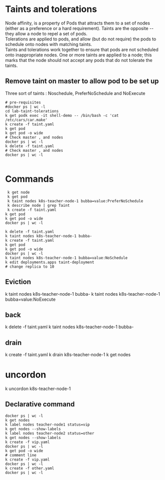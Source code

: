 # Taints and tolerations
Node affinity, is a property of Pods that attracts them to a set of nodes (either as a preference 
or a hard requirement). Taints are the opposite -- they allow a node to repel a set of pods.  
Tolerations are applied to pods, and allow (but do not require) the pods to schedule onto 
nodes with matching taints.  
Taints and tolerations work together to ensure that pods are not scheduled onto inappropriate nodes.
One or more taints are applied to a node; this marks that the node should not accept
any pods that do not tolerate the taints.  

## Remove taint on master to allow pod to be set up 
Three sort of taints : Noschedule, PreferNoSchedule and NoExecute

```shell
# pre-requisites
#docker ps | wc -l
cd lab-taint-tolerations
k get podk exec -it shell-demo -- /bin/bash -c 'cat /etc/cars/car.make'
k create -f taint.yaml 
k get pod
k get pod -o wide
# Check master , and nodes
docker ps | wc -l
k delete -f taint.yaml 
# Check master , and nodes
docker ps | wc -l


```
# Commands 
```shell
 k get node
 k get pod 
 k taint nodes k8s-teacher-node-1 bubba=value:PreferNoSchedule
 k describe node | grep Taint
 k create -f taint.yaml 
k get pod
k get pod -o wide
docker ps | wc -l
```

```shell
k delete -f taint.yaml
k taint nodes k8s-teacher-node-1 bubba-
k create -f taint.yaml 
k get pod
k get pod -o wide 
docker ps | wc -l
k taint nodes k8s-teacher-node-1 bubba=value:NoSchedule
k edit deployments.apps taint-deployment
# change replica to 10  
```
## Eviction 
k taint nodes k8s-teacher-node-1 bubba-
k taint nodes k8s-teacher-node-1 bubba=value:NoExecute

## back
k delete -f taint.yaml
k taint nodes k8s-teacher-node-1 bubba-

## drain 
k create -f taint.yaml
k drain k8s-teacher-node-1
k get nodes

# uncordon 
k uncordon k8s-teacher-node-1

## Declarative command
```shell
docker ps | wc -l 
k get nodes 
k label nodes teacher-node1 status=vip
k get nodes --show-labels
k label nodes teacher-node2 status=other
k get nodes --show-labels
k create -f vip.yaml
docker ps | wc -l
k get pod -o wide
# comment line 
k create -f vip.yaml
docker ps | wc -l
k create -f other.yaml
docker ps | wc -l
```


